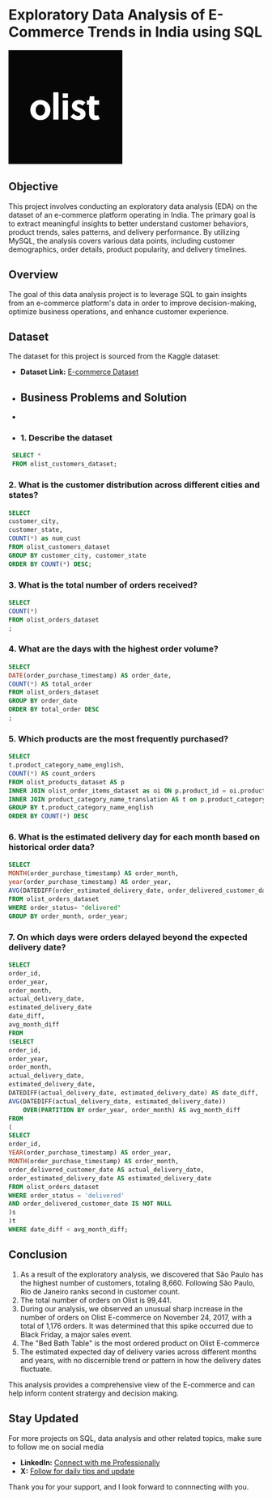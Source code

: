 # Exploratory Data Analysis of E-Commerce Trends in India using SQL
![Ecommerce_logo](https://github.com/itzthealteboy/Exploratory-Data-Analysis-of-E-Commerce-Trends-in-India-using-SQL/blob/main/Olist.png)

## Objective
This project involves conducting an exploratory data analysis (EDA) on the dataset of an e-commerce platform operating in India. The primary goal is to extract meaningful insights to better understand customer behaviors, product trends, sales patterns, and delivery performance. By utilizing MySQL, the analysis covers various data points, including customer demographics, order details, product popularity, and delivery timelines.

## Overview
The goal of this data analysis project is to leverage SQL to gain insights from an e-commerce platform's data in order to improve decision-making, optimize business operations, and enhance customer experience.

## Dataset
The dataset for this project is sourced from the Kaggle dataset:
- **Dataset Link:** [E-commerce Dataset](https://www.kaggle.com/datasets/olistbr/brazilian-ecommerce)

- ## Business Problems and Solution
-
-  ### 1. Describe the dataset
 ```sql
  SELECT *
  FROM olist_customers_dataset;
```

### 2. What is the customer distribution across different cities and states?
```sql
SELECT
customer_city,
customer_state,
COUNT(*) as num_cust
FROM olist_customers_dataset
GROUP BY customer_city, customer_state
ORDER BY COUNT(*) DESC;
```

### 3.  What is the total number of orders received?
```sql
SELECT 
COUNT(*)
FROM olist_orders_dataset
;
```

### 4. What are the days with the highest order volume?
```sql
SELECT 
DATE(order_purchase_timestamp) AS order_date,
COUNT(*) AS total_order
FROM olist_orders_dataset
GROUP BY order_date
ORDER BY total_order DESC
;
```

### 5. Which products are the most frequently purchased?
```sql
SELECT 
t.product_category_name_english,
COUNT(*) AS count_orders
FROM olist_products_dataset AS p
INNER JOIN olist_order_items_dataset as oi ON p.product_id = oi.product_id
INNER JOIN product_category_name_translation AS t on p.product_category_name = t.ï»¿product_category_name
GROUP BY t.product_category_name_english
ORDER BY COUNT(*) DESC
```

### 6. What is the estimated delivery day for each month based on historical order data?
```sql
SELECT
MONTH(order_purchase_timestamp) AS order_month,
year(order_purchase_timestamp) AS order_year,
AVG(DATEDIFF(order_estimated_delivery_date, order_delivered_customer_date)) as esti_diff
FROM olist_orders_dataset
WHERE order_status= "delivered"
GROUP BY order_month, order_year;
```

### 7. On which days were orders delayed beyond the expected delivery date?
```sql
SELECT
order_id,
order_year,
order_month,
actual_delivery_date,
estimated_delivery_date
date_diff,
avg_month_diff
FROM
(SELECT
order_id,
order_year,
order_month,
actual_delivery_date,
estimated_delivery_date,
DATEDIFF(actual_delivery_date, estimated_delivery_date) AS date_diff,
AVG(DATEDIFF(actual_delivery_date, estimated_delivery_date))
	OVER(PARTITION BY order_year, order_month) AS avg_month_diff
FROM
(
SELECT 
order_id,
YEAR(order_purchase_timestamp) AS order_year,
MONTH(order_purchase_timestamp) AS order_month,
order_delivered_customer_date AS actual_delivery_date,
order_estimated_delivery_date AS estimated_delivery_date
FROM olist_orders_dataset
WHERE order_status = 'delivered'
AND order_delivered_customer_date IS NOT NULL
)s
)t
WHERE date_diff < avg_month_diff;
```

## Conclusion
1. As a result of the exploratory analysis, we discovered that São Paulo has the highest number of customers, totaling 8,660. Following São Paulo, Rio de Janeiro ranks second in customer count.
2. The total number of orders on Olist is 99,441.
3. During our analysis, we observed an unusual sharp increase in the number of orders on Olist E-commerce on November 24, 2017, with a total of 1,176 orders. It was determined that this spike occurred due to Black Friday, a major sales event.
4. The "Bed Bath Table" is the most ordered product on Olist E-commerce
5. The estimated expected day of delivery varies across different months and years, with no discernible trend or pattern in how the delivery dates fluctuate.

This analysis provides a comprehensive view of the E-commerce and can help inform content stratergy and decision making.

## Stay Updated 
For more projects on SQL, data analysis and other related topics, make sure to follow me on social media
- **LinkedIn:** [Connect with me Professionally](https://www.linkedin.com/in/olajubu-olasubomi-980418239?utm_source=share&utm_campaign=share_via&utm_content=profile&utm_medium=android_app)
- **X:** [Follow for daily tips and update](https://x.com/hereherenothere?t=T-3bxqzd1kqp2MpJpXZRuQ&s=09)

Thank you for your support, and I look forward to connnecting with you.
